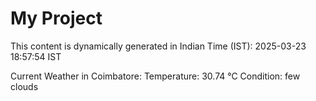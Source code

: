 # My Project

This content is dynamically generated in Indian Time (IST): 2025-03-23 18:57:54 IST


Current Weather in Coimbatore:
Temperature: 30.74 °C
Condition: few clouds
